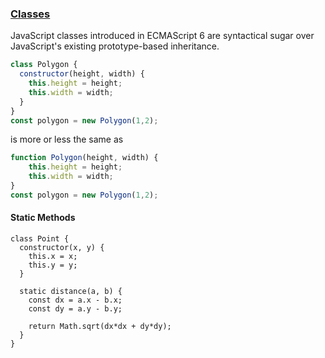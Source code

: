 ### [Classes](https://developer.mozilla.org/en/docs/Web/JavaScript/Reference/Classes)
JavaScript classes introduced in ECMAScript 6 are syntactical sugar over JavaScript's existing prototype-based inheritance.

```js
class Polygon {
  constructor(height, width) {
    this.height = height;
    this.width = width;
  }
}
const polygon = new Polygon(1,2);
```

is more or less the same as

```js
function Polygon(height, width) {
    this.height = height;
    this.width = width;
}
const polygon = new Polygon(1,2);
```

#### Static Methods
```
class Point {
  constructor(x, y) {
    this.x = x;
    this.y = y;
  }

  static distance(a, b) {
    const dx = a.x - b.x;
    const dy = a.y - b.y;

    return Math.sqrt(dx*dx + dy*dy);
  }
}
```